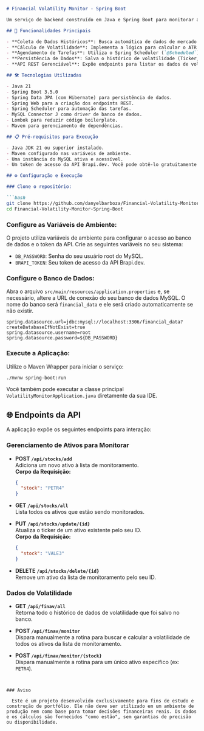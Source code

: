 ```markdown
# Financial Volatility Monitor - Spring Boot

Um serviço de backend construído em Java e Spring Boot para monitorar a volatilidade de ativos financeiros da bolsa brasileira. A aplicação consome dados da API Brapi.dev, calcula o indicador ATR (Average True Range) e persiste o histórico em um banco de dados MySQL para análise.

## 🚀 Funcionalidades Principais

- **Coleta de Dados Históricos**: Busca automática de dados de mercado (Abertura, Máxima, Mínima e Fechamento) da API da Brapi.
- **Cálculo de Volatilidade**: Implementa a lógica para calcular o ATR (Average True Range) de 14 períodos, um indicador clássico para medir a volatilidade de um ativo.
- **Agendamento de Tarefas**: Utiliza o Spring Scheduler (`@Scheduled`) para executar a rotina de monitoramento de forma automática e periódica (configurado para rodar de segunda a sexta às 18:00).
- **Persistência de Dados**: Salva o histórico de volatilidade (Ticker, Preço de Fechamento, Valor do ATR e Data) em um banco de dados MySQL.
- **API REST Gerenciável**: Expõe endpoints para listar os dados de volatilidade e para adicionar, atualizar e remover os ativos que devem ser monitorados.

## 🛠️ Tecnologias Utilizadas

- Java 21
- Spring Boot 3.5.0
- Spring Data JPA (com Hibernate) para persistência de dados.
- Spring Web para a criação dos endpoints REST.
- Spring Scheduler para automação das tarefas.
- MySQL Connector J como driver de banco de dados.
- Lombok para reduzir código boilerplate.
- Maven para gerenciamento de dependências.

## 📋 Pré-requisitos para Execução

- Java JDK 21 ou superior instalado.
- Maven configurado nas variáveis de ambiente.
- Uma instância do MySQL ativa e acessível.
- Um token de acesso da API Brapi.dev. Você pode obtê-lo gratuitamente no site oficial.

## ⚙️ Configuração e Execução

### Clone o repositório:

```bash
git clone https://github.com/danyelbarboza/Financial-Volatility-Monitor-Spring-Boot.git
cd Financial-Volatility-Monitor-Spring-Boot
```

### Configure as Variáveis de Ambiente:

O projeto utiliza variáveis de ambiente para configurar o acesso ao banco de dados e o token da API. Crie as seguintes variáveis no seu sistema:

- `DB_PASSWORD`: Senha do seu usuário root do MySQL.
- `BRAPI_TOKEN`: Seu token de acesso da API Brapi.dev.

### Configure o Banco de Dados:

Abra o arquivo `src/main/resources/application.properties` e, se necessário, altere a URL de conexão do seu banco de dados MySQL. O nome do banco será `financial_data` e ele será criado automaticamente se não existir.

```properties
spring.datasource.url=jdbc:mysql://localhost:3306/financial_data?createDatabaseIfNotExist=true
spring.datasource.username=root
spring.datasource.password=${DB_PASSWORD}
```

### Execute a Aplicação:

Utilize o Maven Wrapper para iniciar o serviço:

```bash
./mvnw spring-boot:run
```

Você também pode executar a classe principal `VolatilityMonitorApplication.java` diretamente da sua IDE.

## 🌐 Endpoints da API

A aplicação expõe os seguintes endpoints para interação:

### Gerenciamento de Ativos para Monitorar

- **POST `/api/stocks/add`**  
  Adiciona um novo ativo à lista de monitoramento.  
  **Corpo da Requisição:**
  ```json
  {
    "stock": "PETR4"
  }
  ```

- **GET `/api/stocks/all`**  
  Lista todos os ativos que estão sendo monitorados.

- **PUT `/api/stocks/update/{id}`**  
  Atualiza o ticker de um ativo existente pelo seu ID.  
  **Corpo da Requisição:**
  ```json
  {
    "stock": "VALE3"
  }
  ```

- **DELETE `/api/stocks/delete/{id}`**  
  Remove um ativo da lista de monitoramento pelo seu ID.

### Dados de Volatilidade

- **GET `/api/finav/all`**  
  Retorna todo o histórico de dados de volatilidade que foi salvo no banco.

- **POST `/api/finav/monitor`**  
  Dispara manualmente a rotina para buscar e calcular a volatilidade de todos os ativos da lista de monitoramento.

- **POST `/api/finav/monitor/{stock}`**  
  Dispara manualmente a rotina para um único ativo específico (ex: `PETR4`).
```


### Aviso

  Este é um projeto desenvolvido exclusivamente para fins de estudo e construção de portfólio. Ele não deve ser utilizado em um ambiente de produção nem como base para tomar decisões financeiras reais. Os dados e os cálculos são fornecidos "como estão", sem garantias de precisão ou disponibilidade.